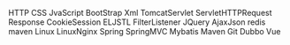 HTTP
CSS
JvaScript
BootStrap
Xml
TomcatServlet
ServletHTTPRequest
Response
CookieSession
ELJSTL
FilterListener
JQuery
AjaxJson
redis
maven
Linux
LinuxNginx
Spring
SpringMVC
Mybatis
Maven
Git
Dubbo
Vue